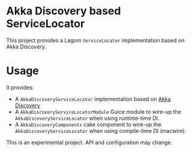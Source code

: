 # Akka Discovery based ServiceLocator

This project provides a Lagom `ServiceLocator` implementation based on Akka Discovery. 

# Usage 

It provides:

* A `AkkaDiscoveryServiceLocator` implementation based on [Akka Discovery](https://developer.lightbend.com/docs/akka-management/current/discovery/index.html)
* A `AkkaDiscoveryServiceLocatorModule` Guice module to wire-up the `AkkaDiscoveryServiceLocator` when using runtime-time DI.
* A `AkkaDiscoveryComponents` cake component to wire-up the `AkkaDiscoveryServiceLocator` when using compile-time DI (macwire).

This is an experimental project. API and configuration may change.

